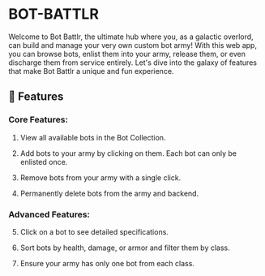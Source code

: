 # BOT-BATTLR

Welcome to Bot Battlr, the ultimate hub where you, as a galactic overlord, can build and manage your very own custom bot army! With this web app, you can browse bots, enlist them into your army, release them, or even discharge them from service entirely. Let's dive into the galaxy of features that make Bot Battlr a unique and fun experience.

## 🚀 Features

### Core Features:

1. View all available bots in the Bot Collection.

2. Add bots to your army by clicking on them. Each bot can only be enlisted once.

3. Remove bots from your army with a single click.

4. Permanently delete bots from the army and backend.

### Advanced Features:

5. Click on a bot to see detailed specifications.

6. Sort bots by health, damage, or armor and filter them by class.

7. Ensure your army has only one bot from each class.


